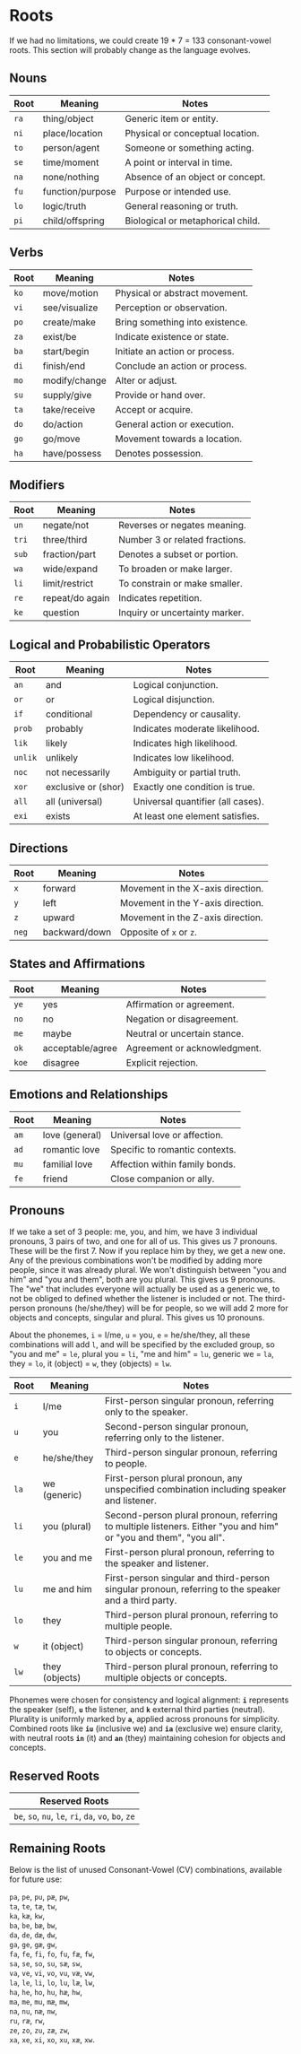 # Roots

If we had no limitations, we could create 19 * 7 = 133 consonant-vowel roots. This section will probably change as the language evolves.

## Nouns
| **Root** | **Meaning**       | **Notes**                          |
|----------|-------------------|------------------------------------|
| `ra`     | thing/object      | Generic item or entity.           |
| `ni`     | place/location    | Physical or conceptual location.  |
| `to`     | person/agent      | Someone or something acting.      |
| `se`     | time/moment       | A point or interval in time.       |
| `na`     | none/nothing      | Absence of an object or concept.  |
| `fu`     | function/purpose  | Purpose or intended use.          |
| `lo`     | logic/truth       | General reasoning or truth.       |
| `pi`     | child/offspring   | Biological or metaphorical child. |

## Verbs
| **Root** | **Meaning**       | **Notes**                          |
|----------|-------------------|------------------------------------|
| `ko`     | move/motion       | Physical or abstract movement.    |
| `vi`     | see/visualize     | Perception or observation.        |
| `po`     | create/make       | Bring something into existence.   |
| `za`     | exist/be          | Indicate existence or state.      |
| `ba`     | start/begin       | Initiate an action or process.    |
| `di`     | finish/end        | Conclude an action or process.    |
| `mo`     | modify/change     | Alter or adjust.                  |
| `su`     | supply/give       | Provide or hand over.             |
| `ta`     | take/receive      | Accept or acquire.                |
| `do`     | do/action         | General action or execution.      |
| `go`     | go/move           | Movement towards a location.      |
| `ha`     | have/possess      | Denotes possession.               |

## Modifiers
| **Root** | **Meaning**       | **Notes**                          |
|----------|-------------------|------------------------------------|
| `un`     | negate/not        | Reverses or negates meaning.      |
| `tri`    | three/third       | Number 3 or related fractions.    |
| `sub`    | fraction/part     | Denotes a subset or portion.      |
| `wa`     | wide/expand       | To broaden or make larger.        |
| `li`     | limit/restrict    | To constrain or make smaller.     |
| `re`     | repeat/do again   | Indicates repetition.             |
| `ke`     | question          | Inquiry or uncertainty marker.    |

## Logical and Probabilistic Operators
| **Root** | **Meaning**       | **Notes**                          |
|----------|-------------------|------------------------------------|
| `an`     | and               | Logical conjunction.              |
| `or`     | or                | Logical disjunction.              |
| `if`     | conditional       | Dependency or causality.          |
| `prob`   | probably          | Indicates moderate likelihood.    |
| `lik`    | likely            | Indicates high likelihood.        |
| `unlik`  | unlikely          | Indicates low likelihood.         |
| `noc`    | not necessarily   | Ambiguity or partial truth.        |
| `xor`    | exclusive or (shor) | Exactly one condition is true.    |
| `all`    | all (universal)   | Universal quantifier (all cases). |
| `exi`    | exists            | At least one element satisfies.   |

## Directions
| **Root** | **Meaning**       | **Notes**                          |
|----------|-------------------|------------------------------------|
| `x`      | forward           | Movement in the X-axis direction. |
| `y`      | left              | Movement in the Y-axis direction. |
| `z`      | upward            | Movement in the Z-axis direction. |
| `neg`    | backward/down     | Opposite of `x` or `z`.           |

## States and Affirmations
| **Root** | **Meaning**       | **Notes**                          |
|----------|-------------------|------------------------------------|
| `ye`     | yes               | Affirmation or agreement.         |
| `no`     | no                | Negation or disagreement.         |
| `me`     | maybe             | Neutral or uncertain stance.      |
| `ok`     | acceptable/agree  | Agreement or acknowledgment.      |
| `koe`    | disagree          | Explicit rejection.               |

## Emotions and Relationships
| **Root** | **Meaning**       | **Notes**                          |
|----------|-------------------|------------------------------------|
| `am`     | love (general)    | Universal love or affection.      |
| `ad`     | romantic love     | Specific to romantic contexts.    |
| `mu`     | familial love     | Affection within family bonds.    |
| `fe`     | friend            | Close companion or ally.          |

## Pronouns
If we take a set of 3 people: me, you, and him, we have 3 individual pronouns, 3 pairs of two, and one for all of us. This gives us 7 pronouns. These will be the first 7. Now if you replace him by they, we get a new one. Any of the previous combinations won't be modified by adding more people, since it was already plural. We won't distinguish between "you and him" and "you and them", both are you plural. This gives us 9 pronouns. The "we" that includes everyone will actually be used as a generic we, to not be obliged to defined whether the listener is included or not. The third-person pronouns (he/she/they) will be for people, so we will add 2 more for objects and concepts, singular and plural. This gives us 10 pronouns.

About the phonemes, `i` = I/me, `u` = you, `e` = he/she/they, all these combinations will add `l`, and will be specified by the excluded group, so "you and me" = `le`, plural you = `li`, "me and him" = `lu`, generic we = `la`, they = `lo`, it (object) = `w`, they (objects) = `lw`.

| **Root** | **Meaning**       | **Notes**                                                       |
|----------|-------------------|-----------------------------------------------------------------|
| `i`      | I/me              | First-person singular pronoun, referring only to the speaker.  |
| `u`      | you               | Second-person singular pronoun, referring only to the listener.|
| `e`      | he/she/they       | Third-person singular pronoun, referring to people.            |
| `la`     | we (generic)      | First-person plural pronoun, any unspecified combination including speaker and listener. |
| `li`     | you (plural)      | Second-person plural pronoun, referring to multiple listeners. Either "you and him" or "you and them", "you all". |
| `le`     | you and me        | First-person plural pronoun, referring to the speaker and listener. |
| `lu`     | me and him        | First-person singular and third-person singular pronoun, referring to the speaker and a third party. |
| `lo`     | they              | Third-person plural pronoun, referring to multiple people.     |
| `w`      | it (object)       | Third-person singular pronoun, referring to objects or concepts. |
| `lw`     | they (objects)    | Third-person plural pronoun, referring to multiple objects or concepts. |

Phonemes were chosen for consistency and logical alignment: **`i`** represents the speaker (self), **`u`** the listener, and **`k`** external third parties (neutral). Plurality is uniformly marked by **`a`**, applied across pronouns for simplicity. Combined roots like **`iu`** (inclusive we) and **`ia`** (exclusive we) ensure clarity, with neutral roots **`in`** (it) and **`an`** (they) maintaining cohesion for objects and concepts.

## Reserved Roots
| **Reserved Roots** |
|---------------------|
| `be`, `so`, `nu`, `le`, `ri`, `da`, `vo`, `bo`, `ze` |

## Remaining Roots
Below is the list of unused Consonant-Vowel (CV) combinations, available for future use:

`pa`, `pe`, `pu`, `pæ`, `pw`,  
`ta`, `te`, `tæ`, `tw`,  
`ka`, `kæ`, `kw`,  
`ba`, `be`, `bæ`, `bw`,  
`da`, `de`, `dæ`, `dw`,  
`ga`, `ge`, `gæ`, `gw`,  
`fa`, `fe`, `fi`, `fo`, `fu`, `fæ`, `fw`,  
`sa`, `se`, `so`, `su`, `sæ`, `sw`,  
`va`, `ve`, `vi`, `vo`, `vu`, `væ`, `vw`,  
`la`, `le`, `li`, `lo`, `lu`, `læ`, `lw`,  
`ha`, `he`, `ho`, `hu`, `hæ`, `hw`,  
`ma`, `me`, `mu`, `mæ`, `mw`,  
`na`, `nu`, `næ`, `nw`,  
`ru`, `ræ`, `rw`,  
`ze`, `zo`, `zu`, `zæ`, `zw`,  
`xa`, `xe`, `xi`, `xo`, `xu`, `xæ`, `xw`.
